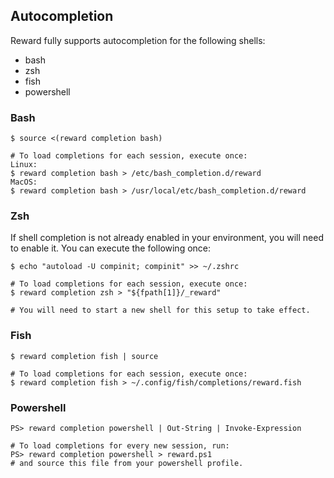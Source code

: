 ## Autocompletion

Reward fully supports autocompletion for the following shells:

* bash
* zsh
* fish
* powershell

### Bash

```
$ source <(reward completion bash)

# To load completions for each session, execute once:
Linux:
$ reward completion bash > /etc/bash_completion.d/reward
MacOS:
$ reward completion bash > /usr/local/etc/bash_completion.d/reward
```

### Zsh

If shell completion is not already enabled in your environment, you will need to enable it. You can execute the
following once:

```
$ echo "autoload -U compinit; compinit" >> ~/.zshrc

# To load completions for each session, execute once:
$ reward completion zsh > "${fpath[1]}/_reward"

# You will need to start a new shell for this setup to take effect.
```

### Fish

```
$ reward completion fish | source

# To load completions for each session, execute once:
$ reward completion fish > ~/.config/fish/completions/reward.fish
```

### Powershell

```
PS> reward completion powershell | Out-String | Invoke-Expression

# To load completions for every new session, run:
PS> reward completion powershell > reward.ps1
# and source this file from your powershell profile.
```
